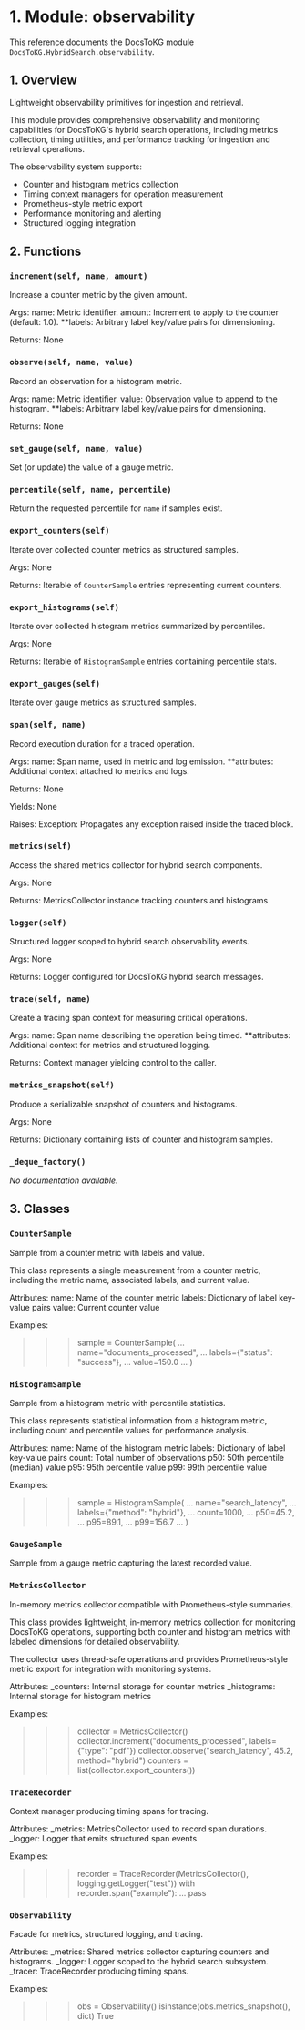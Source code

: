 # 1. Module: observability

This reference documents the DocsToKG module ``DocsToKG.HybridSearch.observability``.

## 1. Overview

Lightweight observability primitives for ingestion and retrieval.

This module provides comprehensive observability and monitoring capabilities
for DocsToKG's hybrid search operations, including metrics collection,
timing utilities, and performance tracking for ingestion and retrieval
operations.

The observability system supports:
- Counter and histogram metrics collection
- Timing context managers for operation measurement
- Prometheus-style metric export
- Performance monitoring and alerting
- Structured logging integration

## 2. Functions

### `increment(self, name, amount)`

Increase a counter metric by the given amount.

Args:
name: Metric identifier.
amount: Increment to apply to the counter (default: 1.0).
**labels: Arbitrary label key/value pairs for dimensioning.

Returns:
None

### `observe(self, name, value)`

Record an observation for a histogram metric.

Args:
name: Metric identifier.
value: Observation value to append to the histogram.
**labels: Arbitrary label key/value pairs for dimensioning.

Returns:
None

### `set_gauge(self, name, value)`

Set (or update) the value of a gauge metric.

### `percentile(self, name, percentile)`

Return the requested percentile for ``name`` if samples exist.

### `export_counters(self)`

Iterate over collected counter metrics as structured samples.

Args:
None

Returns:
Iterable of `CounterSample` entries representing current counters.

### `export_histograms(self)`

Iterate over collected histogram metrics summarized by percentiles.

Args:
None

Returns:
Iterable of `HistogramSample` entries containing percentile stats.

### `export_gauges(self)`

Iterate over gauge metrics as structured samples.

### `span(self, name)`

Record execution duration for a traced operation.

Args:
name: Span name, used in metric and log emission.
**attributes: Additional context attached to metrics and logs.

Returns:
None

Yields:
None

Raises:
Exception: Propagates any exception raised inside the traced block.

### `metrics(self)`

Access the shared metrics collector for hybrid search components.

Args:
None

Returns:
MetricsCollector instance tracking counters and histograms.

### `logger(self)`

Structured logger scoped to hybrid search observability events.

Args:
None

Returns:
Logger configured for DocsToKG hybrid search messages.

### `trace(self, name)`

Create a tracing span context for measuring critical operations.

Args:
name: Span name describing the operation being timed.
**attributes: Additional context for metrics and structured logging.

Returns:
Context manager yielding control to the caller.

### `metrics_snapshot(self)`

Produce a serializable snapshot of counters and histograms.

Args:
None

Returns:
Dictionary containing lists of counter and histogram samples.

### `_deque_factory()`

*No documentation available.*

## 3. Classes

### `CounterSample`

Sample from a counter metric with labels and value.

This class represents a single measurement from a counter metric,
including the metric name, associated labels, and current value.

Attributes:
name: Name of the counter metric
labels: Dictionary of label key-value pairs
value: Current counter value

Examples:
>>> sample = CounterSample(
...     name="documents_processed",
...     labels={"status": "success"},
...     value=150.0
... )

### `HistogramSample`

Sample from a histogram metric with percentile statistics.

This class represents statistical information from a histogram metric,
including count and percentile values for performance analysis.

Attributes:
name: Name of the histogram metric
labels: Dictionary of label key-value pairs
count: Total number of observations
p50: 50th percentile (median) value
p95: 95th percentile value
p99: 99th percentile value

Examples:
>>> sample = HistogramSample(
...     name="search_latency",
...     labels={"method": "hybrid"},
...     count=1000,
...     p50=45.2,
...     p95=89.1,
...     p99=156.7
... )

### `GaugeSample`

Sample from a gauge metric capturing the latest recorded value.

### `MetricsCollector`

In-memory metrics collector compatible with Prometheus-style summaries.

This class provides lightweight, in-memory metrics collection for
monitoring DocsToKG operations, supporting both counter and histogram
metrics with labeled dimensions for detailed observability.

The collector uses thread-safe operations and provides Prometheus-style
metric export for integration with monitoring systems.

Attributes:
_counters: Internal storage for counter metrics
_histograms: Internal storage for histogram metrics

Examples:
>>> collector = MetricsCollector()
>>> collector.increment("documents_processed", labels={"type": "pdf"})
>>> collector.observe("search_latency", 45.2, method="hybrid")
>>> counters = list(collector.export_counters())

### `TraceRecorder`

Context manager producing timing spans for tracing.

Attributes:
_metrics: MetricsCollector used to record span durations.
_logger: Logger that emits structured span events.

Examples:
>>> recorder = TraceRecorder(MetricsCollector(), logging.getLogger("test"))
>>> with recorder.span("example"):
...     pass

### `Observability`

Facade for metrics, structured logging, and tracing.

Attributes:
_metrics: Shared metrics collector capturing counters and histograms.
_logger: Logger scoped to the hybrid search subsystem.
_tracer: TraceRecorder producing timing spans.

Examples:
>>> obs = Observability()
>>> isinstance(obs.metrics_snapshot(), dict)
True
